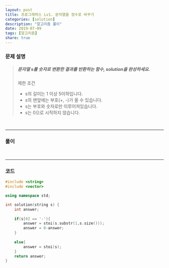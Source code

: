 ```yaml
---
layout: post
title: 프로그래머스 Lv1. 문자열을 정수로 바꾸기
categories: [solution]
description: "알고리즘 풀이"
date: 2019-07-09
tags: [알고리즘]
share: true
---
```


### 문제 설명
> ##### 문자열 s를 숫자로 변환한 결과를 반환하는 함수, solution을 완성하세요.
> 
> 제한 조건
> * s의 길이는 1 이상 5이하입니다.
> * s의 맨앞에는 부호(+, -)가 올 수 있습니다.
> * s는 부호와 숫자로만 이루어져있습니다.
> * s는 0으로 시작하지 않습니다.

<br>

- - -

### 풀이

<br>

- - -

### 코드
```cpp
#include <string>
#include <vector>

using namespace std;

int solution(string s) {
    int answer;
    
    if(s[0] == '-'){
        answer = stoi(s.substr(1,s.size()));
        answer = 0-answer;
    }
    
    else{
        answer = stoi(s);
    }
    return answer;
}
```
